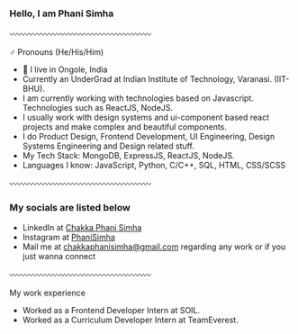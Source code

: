 ### Hello, I am Phani Simha

〰️〰️〰️〰️〰️〰️〰️〰️〰️〰️〰️〰️〰️〰️〰️〰️〰️〰️

♂️ Pronouns (He/His/Him)
* 📍 I live in Ongole, India
* Currently an UnderGrad at Indian Institute of Technology, Varanasi. (IIT-BHU).
* I am currently working with technologies based on Javascript. Technologies such as ReactJS, NodeJS.
* I usually work with design systems and ui-component based react projects and make complex and beautiful components.
* I do Product Design, Frontend Development, UI Engineering, Design Systems Engineering and Design related stuff.
* My Tech Stack: MongoDB, ExpressJS, ReactJS, NodeJS.
* Languages I know: JavaScript, Python, C/C++, SQL, HTML, CSS/SCSS


〰️〰️〰️〰️〰️〰️〰️〰️〰️〰️〰️〰️〰️〰️〰️〰️〰️〰️

### My socials are listed below
* LinkedIn at [Chakka Phani Simha](https://www.linkedin.com/in/chakka-phani-simha-12454b224/)
* Instagram at [PhaniSimha](https://www.instagram.com/c_phani_simha/)
* Mail me at chakkaphanisimha@gmail.com regarding any work or if you just wanna connect



〰️〰️〰️〰️〰️〰️〰️〰️〰️〰️〰️〰️〰️〰️〰️〰️〰️〰️

My work experience
*  Worked as a Frontend Developer Intern at SOIL.
*  Worked as a Curriculum Developer Intern at TeamEverest.


<!---
c1phani1simha/c1phani1simha is a ✨ special ✨ repository because its `README.md` (this file) appears on your GitHub profile.
You can click the Preview link to take a look at your changes.
--->
